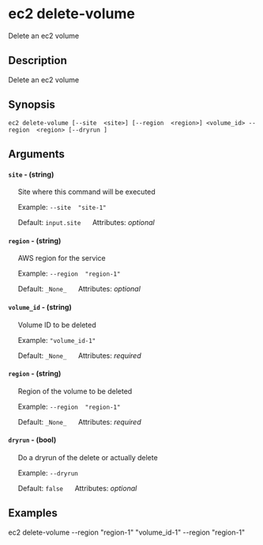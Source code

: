 # ec2 delete-volume

Delete an ec2 volume

## Description

Delete an ec2 volume

## Synopsis

`ec2 delete-volume [--site  <site>] [--region  <region>] <volume_id> --region  <region> [--dryrun ]`

## Arguments


#### `site` - (string)

&nbsp;&nbsp;&nbsp;&nbsp; Site where this command will be executed  

&nbsp;&nbsp;&nbsp;&nbsp; Example:  `--site  "site-1"`

&nbsp;&nbsp;&nbsp;&nbsp; Default: `input.site`
&nbsp;&nbsp;&nbsp;&nbsp; Attributes: _optional_  


#### `region` - (string)

&nbsp;&nbsp;&nbsp;&nbsp; AWS region for the service  

&nbsp;&nbsp;&nbsp;&nbsp; Example:  `--region  "region-1"`

&nbsp;&nbsp;&nbsp;&nbsp; Default: `_None_`
&nbsp;&nbsp;&nbsp;&nbsp; Attributes: _optional_  


#### `volume_id` - (string)

&nbsp;&nbsp;&nbsp;&nbsp; Volume ID to be deleted  

&nbsp;&nbsp;&nbsp;&nbsp; Example:  `"volume_id-1"`

&nbsp;&nbsp;&nbsp;&nbsp; Default: `_None_`
&nbsp;&nbsp;&nbsp;&nbsp; Attributes: _required_  


#### `region` - (string)

&nbsp;&nbsp;&nbsp;&nbsp; Region of the volume to be deleted  

&nbsp;&nbsp;&nbsp;&nbsp; Example:  `--region  "region-1"`

&nbsp;&nbsp;&nbsp;&nbsp; Default: `_None_`
&nbsp;&nbsp;&nbsp;&nbsp; Attributes: _required_  


#### `dryrun` - (bool)

&nbsp;&nbsp;&nbsp;&nbsp; Do a dryrun of the delete or actually delete  

&nbsp;&nbsp;&nbsp;&nbsp; Example:  `--dryrun  `

&nbsp;&nbsp;&nbsp;&nbsp; Default: `false`
&nbsp;&nbsp;&nbsp;&nbsp; Attributes: _optional_  



## Examples

ec2 delete-volume --region  "region-1" "volume_id-1" --region  "region-1"
